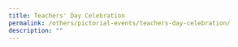 ```yaml
---
title: Teachers' Day Celebration
permalink: /others/pictorial-events/teachers-day-celebration/
description: ""
---
```


